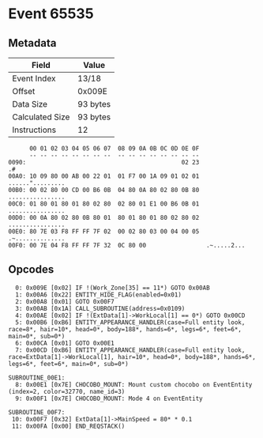# Event 65535

## Metadata

| Field           | Value    |
|-----------------|----------|
| Event Index     | 13/18    |
| Offset          | 0x009E   |
| Data Size       | 93 bytes |
| Calculated Size | 93 bytes |
| Instructions    | 12       |

```
      00 01 02 03 04 05 06 07  08 09 0A 0B 0C 0D 0E 0F
      -- -- -- -- -- -- -- --  -- -- -- -- -- -- -- --
0090:                                            02 23                .#
00A0: 10 09 80 00 AB 00 22 01  01 F7 00 1A 09 01 02 01  ......".........
00B0: 00 02 80 00 CD 00 B6 0B  04 80 0A 80 02 80 0B 80  ................
00C0: 01 80 01 80 01 80 02 80  02 80 01 E1 00 B6 0B 01  ................
00D0: 00 0A 80 02 80 0B 80 01  80 01 80 01 80 02 80 02  ................
00E0: 80 7E 03 F8 FF FF 7F 02  00 02 80 03 00 04 00 05  .~..............
00F0: 00 7E 04 F8 FF FF 7F 32  0C 80 00                 .~.....2...     
```

## Opcodes

```
  0: 0x009E [0x02] IF !(Work_Zone[35] == 11*) GOTO 0x00AB
  1: 0x00A6 [0x22] ENTITY_HIDE_FLAG(enabled=0x01)
  2: 0x00A8 [0x01] GOTO 0x00F7
  3: 0x00AB [0x1A] CALL_SUBROUTINE(address=0x0109)
  4: 0x00AE [0x02] IF !(ExtData[1]->WorkLocal[1] == 0*) GOTO 0x00CD
  5: 0x00B6 [0xB6] ENTITY_APPEARANCE_HANDLER(case=Full entity look, race=8*, hair=10*, head=0*, body=188*, hands=6*, legs=6*, feet=6*, main=0*, sub=0*)
  6: 0x00CA [0x01] GOTO 0x00E1
  7: 0x00CD [0xB6] ENTITY_APPEARANCE_HANDLER(case=Full entity look, race=ExtData[1]->WorkLocal[1], hair=10*, head=0*, body=188*, hands=6*, legs=6*, feet=6*, main=0*, sub=0*)

SUBROUTINE_00E1:
  8: 0x00E1 [0x7E] CHOCOBO_MOUNT: Mount custom chocobo on EventEntity (index=2, color=32770, name_id=3)
  9: 0x00F1 [0x7E] CHOCOBO_MOUNT: Mode 4 on EventEntity

SUBROUTINE_00F7:
 10: 0x00F7 [0x32] ExtData[1]->MainSpeed = 80* * 0.1
 11: 0x00FA [0x00] END_REQSTACK()
```
